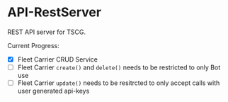 # API-RestServer

REST API server for TSCG. 

Current Progress:

- [x] Fleet Carrier CRUD Service
- [ ] Fleet Carrier `create()` and `delete()` needs to be restricted to only Bot use
- [ ] Fleet Carrier `update()` needs to be resitrcted to only accept calls with user generated api-keys
